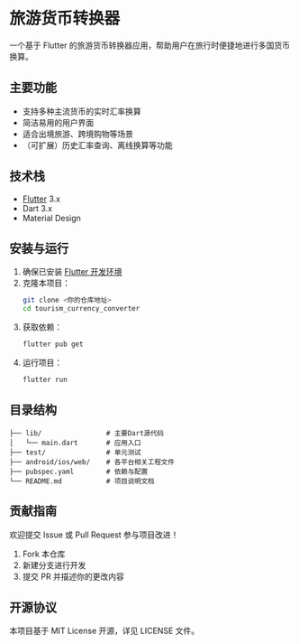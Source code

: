 # 旅游货币转换器

一个基于 Flutter 的旅游货币转换器应用，帮助用户在旅行时便捷地进行多国货币换算。

## 主要功能
- 支持多种主流货币的实时汇率换算
- 简洁易用的用户界面
- 适合出境旅游、跨境购物等场景
- （可扩展）历史汇率查询、离线换算等功能

## 技术栈
- [Flutter](https://flutter.dev/) 3.x
- Dart 3.x
- Material Design

## 安装与运行
1. 确保已安装 [Flutter 开发环境](https://docs.flutter.dev/get-started/install)
2. 克隆本项目：
   ```bash
   git clone <你的仓库地址>
   cd tourism_currency_converter
   ```
3. 获取依赖：
   ```bash
   flutter pub get
   ```
4. 运行项目：
   ```bash
   flutter run
   ```

## 目录结构
```
├── lib/                # 主要Dart源代码
│   └── main.dart       # 应用入口
├── test/               # 单元测试
├── android/ios/web/    # 各平台相关工程文件
├── pubspec.yaml        # 依赖与配置
└── README.md           # 项目说明文档
```

## 贡献指南
欢迎提交 Issue 或 Pull Request 参与项目改进！

1. Fork 本仓库
2. 新建分支进行开发
3. 提交 PR 并描述你的更改内容

## 开源协议

本项目基于 MIT License 开源，详见 LICENSE 文件。
